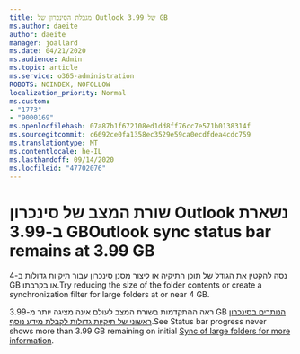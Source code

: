 ```yaml
---
title: מגבלת הסינכרון של Outlook של 3.99 GB
ms.author: daeite
author: daeite
manager: joallard
ms.date: 04/21/2020
ms.audience: Admin
ms.topic: article
ms.service: o365-administration
ROBOTS: NOINDEX, NOFOLLOW
localization_priority: Normal
ms.custom:
- "1773"
- "9000169"
ms.openlocfilehash: 07a87b1f672108ed1dd8ff76cc7e571b0138314f
ms.sourcegitcommit: c6692ce0fa1358ec3529e59ca0ecdfdea4cdc759
ms.translationtype: MT
ms.contentlocale: he-IL
ms.lasthandoff: 09/14/2020
ms.locfileid: "47702076"
---
```

# <a name="outlook-sync-status-bar-remains-at-399-gb"></a><span data-ttu-id="c62a0-102">שורת המצב של סינכרון Outlook נשארת ב-3.99 GB</span><span class="sxs-lookup"><span data-stu-id="c62a0-102">Outlook sync status bar remains at 3.99 GB</span></span>

<span data-ttu-id="c62a0-103">נסה להקטין את הגודל של תוכן התיקיה או ליצור מסנן סינכרון עבור תיקיות גדולות ב-4 GB או בקרבתו.</span><span class="sxs-lookup"><span data-stu-id="c62a0-103">Try reducing the size of the folder contents or create a synchronization filter for large folders at or near 4 GB.</span></span>

<span data-ttu-id="c62a0-104">ראה ההתקדמות בשורת המצב לעולם אינה מציגה יותר מ-3.99 GB [הנותרים בסינכרון ראשוני של תיקיות גדולות לקבלת מידע נוסף](https://support.microsoft.com/help/2738323/status-bar-progress-never-shows-more-than-3-99-gb-remaining-on-initial).</span><span class="sxs-lookup"><span data-stu-id="c62a0-104">See Status bar progress never shows more than 3.99 GB remaining on initial [Sync of large folders for more information](https://support.microsoft.com/help/2738323/status-bar-progress-never-shows-more-than-3-99-gb-remaining-on-initial).</span></span>